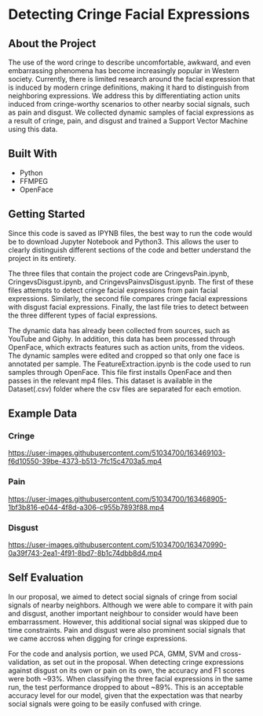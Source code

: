 # Detecting Cringe Facial Expressions

## About the Project

The use of the word cringe to describe uncomfortable, awkward, and even embarrassing phenomena has become increasingly popular in Western society. Currently, there is limited research around the facial expression that is induced by modern cringe definitions, making it hard to distinguish from neighboring expressions. We address this by differentiating action units induced from cringe-worthy scenarios to other nearby social signals, such as pain and disgust. We collected dynamic samples of facial expressions as a result of cringe, pain, and disgust and trained a Support Vector Machine using this data.

## Built With
* Python
* FFMPEG
* OpenFace

## Getting Started

Since this code is saved as IPYNB files, the best way to run the code would be to download Jupyter Notebook and Python3. This allows the user to clearly distinguish different sections of the code and better understand the project in its entirety. 

The three files that contain the project code are CringevsPain.ipynb, CringevsDisgust.ipynb, and CringevsPainvsDisgust.ipynb. The first of these files attempts to detect cringe facial expressions from pain facial expressions. Similarly, the second file compares cringe facial expressions with disgust facial expressions. Finally, the last file tries to detect between the three different types of facial expressions. 

The dynamic data has already been collected from sources, such as YouTube and Giphy. In addition, this data has been processed through OpenFace, which extracts features such as action units, from the videos. The dynamic samples were edited and cropped so that only one face is annotated per sample. The FeatureExtraction.ipynb is the code used to run samples through OpenFace. This file first installs OpenFace and then passes in the relevant mp4 files. This dataset is available in the Dataset(.csv) folder where the csv files are separated for each emotion. 

## Example Data
 
### Cringe

https://user-images.githubusercontent.com/51034700/163469103-f6d10550-39be-4373-b513-7fc15c4703a5.mp4

### Pain

https://user-images.githubusercontent.com/51034700/163468905-1bf3b816-e044-4f8d-a306-c955b7893f88.mp4

### Disgust

https://user-images.githubusercontent.com/51034700/163470990-0a39f743-2ea1-4f91-8bd7-8b1c74dbb8d4.mp4


## Self Evaluation

In our proposal, we aimed to detect social signals of cringe from social signals of nearby neighbors. Although we were able to compare it with pain and disgust, another important neighbour to consider would have been embarrassment. However, this additional social signal was skipped due to time constraints. Pain and disgust were also prominent social signals that we came accross when digging for cringe expressions. 

For the code and analysis portion, we used PCA, GMM, SVM and cross-validation, as set out in the proposal. When detecting cringe expressions against disgust on its own or pain on its own, the accuracy and F1 scores were both ~93%. When classifying the three facial expressions in the same run, the test performance dropped to about ~89%. This is an acceptable accuracy level for our model, given that the expectation was that nearby social signals were going to be easily confused with cringe. 

